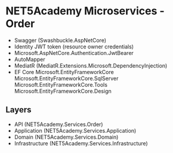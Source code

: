 # NET5Academy Microservices - Order

- Swagger (Swashbuckle.AspNetCore)
- Identity JWT token (resource owner credentials)
- Microsoft.AspNetCore.Authentication.JwtBearer
- AutoMapper
- MediatR (MediatR.Extensions.Microsoft.DependencyInjection)
- EF Core 
Microsoft.EntityFrameworkCore
Microsoft.EntityFrameworkCore.SqlServer
Microsoft.EntityFrameworkCore.Tools
Microsoft.EntityFrameworkCore.Design


## Layers
- API (NET5Academy.Services.Order)
- Application (NET5Academy.Services.Application)
- Domain (NET5Academy.Services.Domain)
- Infrastructure (NET5Academy.Services.Infrastructure)